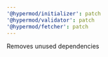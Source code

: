 ```yaml
---
'@hypermod/initializer': patch
'@hypermod/validator': patch
'@hypermod/fetcher': patch
---
```


Removes unused dependencies
